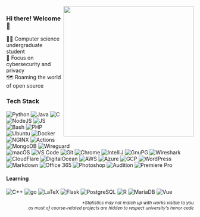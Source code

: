 <img align='right' src='https://github-readme-stats-one-bice.vercel.app/api/top-langs/?username=developStorm&layout=compact&hide=scss&langs_count=10&theme=ayu-mirage&hide_border=true&role=OWNER,ORGANIZATION_MEMBER,COLLABORATOR' width='350px'>


### Hi there! Welcome 👋
👨‍🎓 Computer science undergraduate student  
🔎 Focus on cybersecurity and privacy  
🗺️ Roaming the world of open source  

### Tech Stack
![Python](https://shields-staging-pr-6591.herokuapp.com/badge/Python-3776AB?logo=python&logoColor=fff&style=flat-square) 
![Java](https://shields-staging-pr-6591.herokuapp.com/badge/Java-007396?logo=java&logoColor=fff&style=flat-square) 
![C](https://shields-staging-pr-6591.herokuapp.com/badge/C-A8B9CC?logo=c&logoColor=fff&style=flat-square) 
![NodeJS](https://shields-staging-pr-6591.herokuapp.com/badge/Node.js-393?logo=nodedotjs&logoColor=fff&style=flat-square)
![JS](https://shields-staging-pr-6591.herokuapp.com/badge/JavaScript-F7DF1E?logo=javascript&logoColor=fff&style=flat-square)
![Bash](https://shields-staging-pr-6591.herokuapp.com/badge/Bash-4EAA25?logo=gnubash&logoColor=fff&style=flat-square)
![PHP](https://shields-staging-pr-6591.herokuapp.com/badge/PHP-777BB4?logo=php&logoColor=fff&style=flat-square)  
![Ubuntu](https://shields-staging-pr-6591.herokuapp.com/badge/Ubuntu-E95420?logo=ubuntu&logoColor=fff&style=flat-square)
![Docker](https://shields-staging-pr-6591.herokuapp.com/badge/Docker-2496ED?logo=docker&logoColor=fff&style=flat-square)
![NGINX](https://shields-staging-pr-6591.herokuapp.com/badge/NGINX-009639?logo=nginx&logoColor=fff&style=flat-square)
![Actions](https://shields-staging-pr-6591.herokuapp.com/badge/Actions-2088FF?logo=githubactions&logoColor=fff&style=flat-square)
![MongoDB](https://shields-staging-pr-6591.herokuapp.com/badge/MongoDB-47A248?logo=mongodb&logoColor=fff&style=flat-square)
![Wireguard](https://shields-staging-pr-6591.herokuapp.com/badge/WireGuard-88171A?logo=wireguard&logoColor=fff&style=flat-square)  
![macOS](https://shields-staging-pr-6591.herokuapp.com/badge/macOS-000?logo=apple&logoColor=fff&style=flat-square)
![VS Code](https://shields-staging-pr-6591.herokuapp.com/badge/VS%20Code-007ACC?logo=visualstudiocode&logoColor=fff&style=flat-square) 
![Git](https://shields-staging-pr-6591.herokuapp.com/badge/Git-F05032?logo=git&logoColor=fff&style=flat-square)
![Chrome](https://shields-staging-pr-6591.herokuapp.com/badge/Chrome-4285F4?logo=googlechrome&logoColor=fff&style=flat-square) 
![IntelliJ](https://shields-staging-pr-6591.herokuapp.com/badge/IntelliJ-000?logo=intellijidea&logoColor=fff&style=flat-square)
![GnuPG](https://shields-staging-pr-6591.herokuapp.com/badge/GnuPG-0093DD?logo=gnuprivacyguard&logoColor=fff&style=flat-square)
![Wireshark](https://shields-staging-pr-6591.herokuapp.com/badge/Wireshark-1679A7?logo=wireshark&logoColor=fff&style=flat-square)  
![CloudFlare](https://shields-staging-pr-6591.herokuapp.com/badge/Cloudflare-F38020?logo=cloudflare&logoColor=fff&style=flat-square)
![DigitalOcean](https://shields-staging-pr-6591.herokuapp.com/badge/DigitalOcean-0080FF?logo=digitalocean&logoColor=fff&style=flat-square)
![AWS](https://shields-staging-pr-6591.herokuapp.com/badge/AWS-232F3E?logo=amazonaws&logoColor=fff&style=flat-square)
![Azure](https://shields-staging-pr-6591.herokuapp.com/badge/Azure-0078D4?logo=microsoftazure&logoColor=fff&style=flat-square)
![GCP](https://shields-staging-pr-6591.herokuapp.com/badge/GCP-4285F4?logo=googlecloud&logoColor=fff&style=flat-square)
![WordPress](https://shields-staging-pr-6591.herokuapp.com/badge/WordPress-21759B?logo=wordpress&logoColor=fff&style=flat-square)  
![Markdown](https://shields-staging-pr-6591.herokuapp.com/badge/Markdown-000?logo=markdown&logoColor=fff&style=flat-square)
![Office 365](https://shields-staging-pr-6591.herokuapp.com/badge/Office%20365-D83B01?logo=microsoftoffice&logoColor=fff&style=flat-square) 
![Photoshop](https://shields-staging-pr-6591.herokuapp.com/badge/Photoshop-31A8FF?logo=adobephotoshop&logoColor=fff&style=flat-square)
![Audition](https://shields-staging-pr-6591.herokuapp.com/badge/Adobe%20Audition-6CBDAD?logo=adobeaudition&logoColor=fff&style=flat-square)
![Premiere Pro](https://shields-staging-pr-6591.herokuapp.com/badge/Premiere%20Pro-99F?logo=adobepremierepro&logoColor=fff&style=flat-square)

<!-- ![WebAuthn](https://shields-staging-pr-6591.herokuapp.com/badge/WebAuthn-3423A6?logo=webauthn&logoColor=fff&style=flat-square) -->
<!-- ![Zoom](https://shields-staging-pr-6591.herokuapp.com/badge/Zoom-2D8CFF?logo=zoom&logoColor=fff&style=flat-square) -->
<!-- ![Slack](https://shields-staging-pr-6591.herokuapp.com/badge/Slack-4A154B?logo=slack&logoColor=fff&style=flat-square) -->
<!-- ![Minecraft](https://shields-staging-pr-6591.herokuapp.com/badge/Minecraft-62B47A?logo=minecraft&logoColor=fff&style=flat-square)  -->


#### Learning
![C++](https://shields-staging-pr-6591.herokuapp.com/badge/C%2B%2B-00599C?logo=cplusplus&logoColor=fff&style=flat-square)
![go](https://shields-staging-pr-6591.herokuapp.com/badge/Go-00ADD8?logo=go&logoColor=fff&style=flat-square) 
![LaTeX](https://shields-staging-pr-6591.herokuapp.com/badge/LaTeX-008080?logo=latex&logoColor=fff&style=flat-square) 
![Flask](https://shields-staging-pr-6591.herokuapp.com/badge/Flask-000?logo=flask&logoColor=fff&style=flat-square)
![PostgreSQL](https://shields-staging-pr-6591.herokuapp.com/badge/PostgreSQL-4169E1?logo=postgresql&logoColor=fff&style=flat-square)
![R](https://shields-staging-pr-6591.herokuapp.com/badge/R-276DC3?logo=r&logoColor=fff&style=flat-square)
![MariaDB](https://shields-staging-pr-6591.herokuapp.com/badge/MariaDB-003545?logo=mariadb&logoColor=fff&style=flat-square) 
![Vue](https://shields-staging-pr-6591.herokuapp.com/badge/Vue.js-4FC08D?logo=vuedotjs&logoColor=fff&style=flat-square)




<p align='right'>
  <i>
    <sub>
      *Statistics may not match up with works visible to you <br>
      as most of course-related projects are hidden to respect university's honor code
    </sub>
  </i>
</p>
